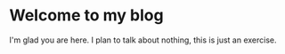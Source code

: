 # Welcome to my blog

I'm glad you are here. I plan to talk about nothing, this is just an exercise.
